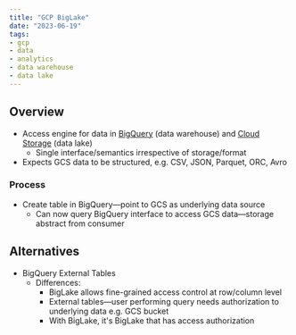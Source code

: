 ```yaml
---
title: "GCP BigLake"
date: "2023-06-19"
tags:
- gcp
- data
- analytics
- data warehouse
- data lake
---
```


## Overview

- Access engine for data in [BigQuery](notes/GCP%20BigQuery.md) (data warehouse) and [Cloud Storage](notes/GCP%20Cloud%20Storage.md) (data lake)
	- Single interface/semantics irrespective of storage/format
- Expects GCS data to be structured, e.g. CSV, JSON, Parquet, ORC, Avro

### Process

- Create table in BigQuery—point to GCS as underlying data source
	- Can now query BigQuery interface to access GCS data—storage abstract from consumer

## Alternatives

- BigQuery External Tables
	- Differences:
		- BigLake allows fine-grained access control at row/column level
		- External tables—user performing query needs authorization to underlying data e.g. GCS bucket
		- With BigLake, it's BigLake that has access authorization
